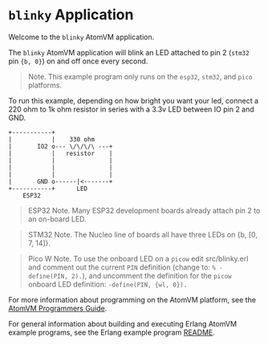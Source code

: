# `blinky` Application

Welcome to the `blinky` AtomVM application.

The `blinky` AtomVM application will blink an LED attached to pin 2  (`stm32` pin `{b, 0}`) on and off once every second.

> Note.  This example program only runs on the `esp32`, `stm32`, and `pico` platforms.

To run this example, depending on how bright you want your led, connect a 220 ohm to 1k ohm resistor in series with a 3.3v LED between IO pin 2 and GND.

    +-----------+
    |           |    330 ohm
    |       IO2 o--- \/\/\/\ ---+
    |           |   resistor    |
    |           |               |
    |           |               |
    |           |               |
    |       GND o------|<-------+
    +-----------+      LED
        ESP32

> ESP32 Note.  Many ESP32 development boards already attach pin 2 to an on-board LED.

> STM32 Note. The Nucleo line of boards all have three LEDs on {b, [0, 7, 14]}.

> Pico W Note. To use the onboard LED on a `picow` edit src/blinky.erl and comment out the current `PIN` definition (change to: `% -define(PIN, 2).`), and uncomment the definition for the `picow` onboard LED definition: `-define(PIN, {wl, 0}).`

For more information about programming on the AtomVM platform, see the [AtomVM Programmers Guide](https://www.atomvm.net/doc/master/programmers-guide.html).

For general information about building and executing Erlang AtomVM example programs, see the Erlang example program [README](../README.md).
